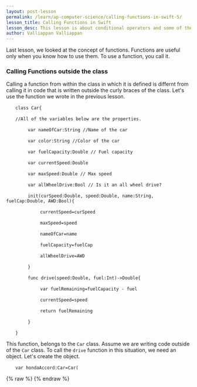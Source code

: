 ```yaml
---
layout: post-lesson
permalink: /learn/ap-computer-science/calling-functions-in-swift-5/
lesson_title: Calling Functions in Swift
lesson_desc: This lesson is about conditional operators and some of their uses in iOS.
author: Valliappan Valliappan
---
```


<script src="/questions.js"></script>
Last lesson, we looked at the concept of functions. Functions are useful only when you know how to use them. To use a function, you call it.
<h3>Calling Functions outside the class</h3>
Calling a function from within the class in which it is defined is differnt from calling it in code that is written outside the curly braces of the class. Let's use the function we wrote in the previous lesson.
<pre>   <code>class Car{</code></pre>

<pre>   <code>//All of the variables below are the properties.</code></pre>

<pre>       <code>var nameOfCar:String //Name of the car</code></pre>

<pre>       <code>var color:String //Color of the car</code></pre>

<pre>       <code>var fuelCapacity:Double // Fuel capacity</code></pre>

<pre>       <code>var currentSpeed:Double</code></pre>

<pre>       <code>var maxSpeed:Double // Max speed</code></pre>

<pre>       <code>var allWheelDrive:Bool // Is it an all wheel drive?</code></pre>

<pre>       <code>init(curSpeed:Double, speed:Double, name:String, fuelCap:Double, AWD:Bool){</code></pre>

<pre>           <code>currentSpeed=curSpeed</code></pre>

<pre>           <code>maxSpeed=speed</code></pre>

<pre>           <code>nameOfCar=name</code></pre>

<pre>           <code>fuelCapacity=fuelCap</code></pre>

<pre>           <code>allWheelDrive=AWD</code></pre>

<pre>       <code>}</code></pre>

<pre>       <code>func drive(speed:Double, fuel:Int)->Double{</code></pre>

<pre>           <code>var fuelRemaining=fuelCapacity - fuel</code></pre>

<pre>           <code>currentSpeed=speed</code></pre>

<pre>           <code>return fuelRemaining</code></pre>

<pre>       <code>}</code></pre>

<pre>   <code>}</code></pre>


This function, belongs to the <code>Car</code> class. Assume we are writing code outside of the <code>Car</code> class.  To call the <code>drive</code> function in this situation, we need an object. Let's create the object.

<pre>   <code>var hondaAccord:Car=Car(</code></pre>



{% raw %}
{% endraw %}